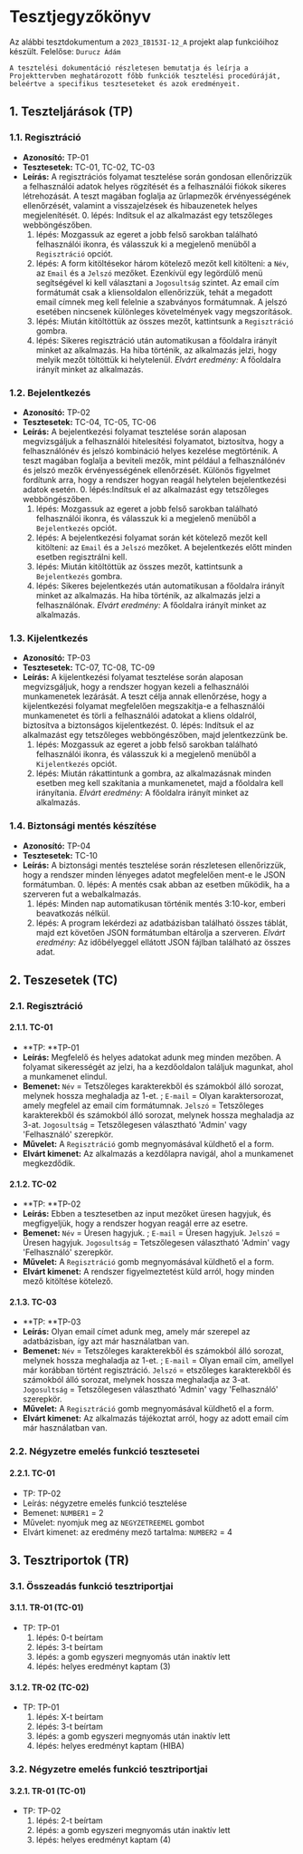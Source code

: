 # Tesztjegyzőkönyv

Az alábbi tesztdokumentum a `2023_IB153I-12_A` projekt alap funkcióihoz készült. Felelőse: `Durucz Ádám` 

``` 
A tesztelési dokumentáció részletesen bemutatja és leírja a Projekttervben meghatározott főbb funkciók tesztelési procedúráját, beleértve a specifikus teszteseteket és azok eredményeit. 
``` 

## 1. Teszteljárások (TP)

### 1.1. Regisztráció
- **Azonosító:** TP-01
- **Tesztesetek:** TC-01, TC-02, TC-03
- **Leírás:** A regisztrációs folyamat tesztelése során gondosan ellenőrizzük a felhasználói adatok helyes rögzítését és a felhasználói fiókok sikeres létrehozását. A teszt magában foglalja az űrlapmezők érvényességének ellenőrzését, valamint a visszajelzések és hibauzenetek helyes megjelenítését.
    0. lépés: Indítsuk el az alkalmazást egy tetszőleges webböngészőben.
    1. lépés: Mozgassuk az egeret a jobb felső sarokban található felhasználói ikonra, és válasszuk ki a megjelenő menüből a `Regisztráció` opciót.
    2. lépés: A form kitöltésekor három kötelező mezőt kell kitölteni: a `Név`, az `Email` és a `Jelszó` mezőket. Ezenkívül egy legördülő menü segítségével ki kell választani a `Jogosultság` szintet. Az email cím formátumát csak a kliensoldalon ellenőrizzük, tehát a megadott email címnek meg kell felelnie a szabványos formátumnak. A jelszó esetében nincsenek különleges követelmények vagy megszorítások.
    3. lépés: Miután kitöltöttük az összes mezőt, kattintsunk a `Regisztráció` gombra.
    4. lépés: Sikeres regisztráció után automatikusan a főoldalra irányít minket az alkalmazás. Ha hiba történik, az alkalmazás jelzi, hogy melyik mezőt töltöttük ki helytelenül. _Elvárt eredmény:_ A főoldalra irányít minket az alkalmazás.

### 1.2. Bejelentkezés
- **Azonosító:** TP-02
- **Tesztesetek:** TC-04, TC-05, TC-06
- **Leírás:** A bejelentkezési folyamat tesztelése során alaposan megvizsgáljuk a felhasználói hitelesítési folyamatot, biztosítva, hogy a felhasználónév és jelszó kombináció helyes kezelése megtörténik. A teszt magában foglalja a beviteli mezők, mint például a felhasználónév és jelszó mezők érvényességének ellenőrzését. Különös figyelmet fordítunk arra, hogy a rendszer hogyan reagál helytelen bejelentkezési adatok esetén.
    0. lépés:Indítsuk el az alkalmazást egy tetszőleges webböngészőben.
    1. lépés: Mozgassuk az egeret a jobb felső sarokban található felhasználói ikonra, és válasszuk ki a megjelenő menüből a `Bejelentkezés` opciót.
    2. lépés: A bejelentkezési folyamat során két kötelező mezőt kell kitölteni: az `Email` és a `Jelszó` mezőket. A bejelentkezés előtt minden esetben regisztrálni kell.
    3. lépés: Miután kitöltöttük az összes mezőt, kattintsunk a `Bejelentkezés` gombra.
    4. lépés: Sikeres bejelentkezés után automatikusan a főoldalra irányít minket az alkalmazás. Ha hiba történik, az alkalmazás jelzi a felhasználónak. _Elvárt eredmény:_ A főoldalra irányít minket az alkalmazás.

### 1.3. Kijelentkezés
- **Azonosító:** TP-03
- **Tesztesetek:** TC-07, TC-08, TC-09
- **Leírás:** A kijelentkezési folyamat tesztelése során alaposan megvizsgáljuk, hogy a rendszer hogyan kezeli a felhasználói munkamenetek lezárását. A teszt célja annak ellenőrzése, hogy a kijelentkezési folyamat megfelelően megszakítja-e a felhasználói munkamenetet és törli a felhasználói adatokat a kliens oldalról, biztosítva a biztonságos kijelentkezést. 
    0. lépés: Indítsuk el az alkalmazást egy tetszőleges webböngészőben, majd jelentkezzünk be.
    1. lépés: Mozgassuk az egeret a jobb felső sarokban található felhasználói ikonra, és válasszuk ki a megjelenő menüből a `Kijelentkezés` opciót.
    4. lépés: Miután rákattintunk a gombra, az alkalmazásnak minden esetben meg kell szakítania a munkamenetet, majd a főoldalra kell irányítania. _Elvárt eredmény:_ A főoldalra irányít minket az alkalmazás.

### 1.4. Biztonsági mentés készítése
- **Azonosító:** TP-04
- **Tesztesetek:** TC-10
- **Leírás:** A biztonsági mentés tesztelése során részletesen ellenőrizzük, hogy a rendszer minden lényeges adatot megfelelően ment-e le JSON formátumban.
    0. lépés: A mentés csak abban az esetben működik, ha a szerveren fut a webalkalmazás.
    1. lépés: Minden nap automatikusan történik mentés 3:10-kor, emberi beavatkozás nélkül.
    2. lépés: A program lekérdezi az adatbázisban található összes táblát, majd ezt követően JSON formátumban eltárolja a szerveren. _Elvárt eredmény:_ Az időbélyeggel ellátott JSON fájlban található az összes adat.

## 2. Teszesetek (TC)

### 2.1. Regisztráció

#### 2.1.1. TC-01
- **TP: **TP-01
- **Leírás:** Megfelelő és helyes adatokat adunk meg minden mezőben. A folyamat sikerességét az jelzi, ha a kezdőoldalon találjuk magunkat, ahol a munkamenet elindul.
- **Bemenet:** `Név` = Tetszőleges karakterekből és számokból álló sorozat, melynek hossza meghaladja az 1-et. ; `E-mail` = Olyan karaktersorozat, amely megfelel az email cím formátumnak. `Jelszó` = Tetszőleges karakterekből és számokból álló sorozat, melynek hossza meghaladja az 3-at. `Jogosultság` = Tetszőlegesen választható 'Admin' vagy 'Felhasználó' szerepkör.
- **Művelet:** A `Regisztráció` gomb megnyomásával küldhető el a form.
- **Elvárt kimenet:** Az alkalmazás a kezdőlapra navigál, ahol a munkamenet megkezdődik.

#### 2.1.2. TC-02
- **TP: **TP-02
- **Leírás:** Ebben a tesztesetben az input mezőket üresen hagyjuk, és megfigyeljük, hogy a rendszer hogyan reagál erre az esetre.
- **Bemenet:** `Név` = Üresen hagyjuk. ; `E-mail` = Üresen hagyjuk. `Jelszó` = Üresen hagyjuk. `Jogosultság` = Tetszőlegesen választható 'Admin' vagy 'Felhasználó' szerepkör.
- **Művelet:** A `Regisztráció` gomb megnyomásával küldhető el a form.
- **Elvárt kimenet:** A rendszer figyelmeztetést küld arról, hogy minden mező kitöltése kötelező.

#### 2.1.3. TC-03
- **TP: **TP-03
- **Leírás:** Olyan email címet adunk meg, amely már szerepel az adatbázisban, így azt már használatban van.
- **Bemenet:** `Név` = Tetszőleges karakterekből és számokból álló sorozat, melynek hossza meghaladja az 1-et. ; `E-mail` = Olyan email cím, amellyel már korábban történt regisztráció. `Jelszó` = etszőleges karakterekből és számokból álló sorozat, melynek hossza meghaladja az 3-at. `Jogosultság` = Tetszőlegesen választható 'Admin' vagy 'Felhasználó' szerepkör.
- **Művelet:** A `Regisztráció` gomb megnyomásával küldhető el a form.
- **Elvárt kimenet:** Az alkalmazás tájékoztat arról, hogy az adott email cím már használatban van.

### 2.2. Négyzetre emelés funkció tesztesetei

#### 2.2.1. TC-01
- TP: TP-02
- Leírás: négyzetre emelés funkció tesztelése
- Bemenet: `NUMBER1` = 2 
- Művelet: nyomjuk meg az `NEGYZETREEMEL` gombot 
- Elvárt kimenet: az eredmény mező tartalma: `NUMBER2` = 4

## 3. Tesztriportok (TR)

### 3.1. Összeadás funkció tesztriportjai

#### 3.1.1. TR-01 (TC-01)
- TP: TP-01
    1. lépés: 0-t beírtam
    2. lépés: 3-t beírtam 
    3. lépés: a gomb egyszeri megnyomás után inaktív lett
    4. lépés: helyes eredményt kaptam (3)
    

#### 3.1.2. TR-02 (TC-02)
- TP: TP-01
    1. lépés: X-t beírtam
    2. lépés: 3-t beírtam 
    3. lépés: a gomb egyszeri megnyomás után inaktív lett
    4. lépés: helyes eredményt kaptam (HIBA)

### 3.2. Négyzetre emelés funkció tesztriportjai

#### 3.2.1. TR-01 (TC-01)
- TP: TP-02
    1. lépés: 2-t beírtam
    2. lépés: a gomb egyszeri megnyomás után inaktív lett
    3. lépés: helyes eredményt kaptam (4)


    
